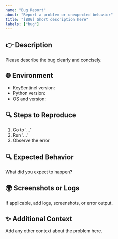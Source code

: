 ```yaml
---
name: "Bug Report"
about: "Report a problem or unexpected behavior"
title: "[BUG] Short description here"
labels: ["bug"]
---
```


## 👉 Description

Please describe the bug clearly and concisely.

## 🌐 Environment

- KeySentinel version:
- Python version:
- OS and version:

## 🔍 Steps to Reproduce

1. Go to '...'
2. Run '...'
3. Observe the error

## 🔍 Expected Behavior

What did you expect to happen?

## 🌍 Screenshots or Logs

If applicable, add logs, screenshots, or error output.

## ✨ Additional Context

Add any other context about the problem here.
